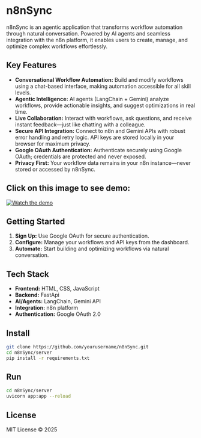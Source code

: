# n8nSync

n8nSync is an agentic application that transforms workflow automation through natural conversation. Powered by AI agents and seamless integration with the n8n platform, it enables users to create, manage, and optimize complex workflows effortlessly.

## Key Features

- **Conversational Workflow Automation:** Build and modify workflows using a chat-based interface, making automation accessible for all skill levels.
- **Agentic Intelligence:** AI agents (LangChain + Gemini) analyze workflows, provide actionable insights, and suggest optimizations in real time.
- **Live Collaboration:** Interact with workflows, ask questions, and receive instant feedback—just like chatting with a colleague.
- **Secure API Integration:** Connect to n8n and Gemini APIs with robust error handling and retry logic. API keys are stored locally in your browser for maximum privacy.
- **Google OAuth Authentication:** Authenticate securely using Google OAuth; credentials are protected and never exposed.
- **Privacy First:** Your workflow data remains in your n8n instance—never stored or accessed by n8nSync.

## Click on this image to see demo:

[![Watch the demo](https://img.youtube.com/vi/xCQmBvU8PRU/0.jpg)](https://www.youtube.com/watch?v=xCQmBvU8PRU)

## Getting Started

1. **Sign Up:** Use Google OAuth for secure authentication.
2. **Configure:** Manage your workflows and API keys from the dashboard.
3. **Automate:** Start building and optimizing workflows via natural conversation.

## Tech Stack

- **Frontend:** HTML, CSS, JavaScript
- **Backend:** FastApi
- **AI/Agents:** LangChain, Gemini API
- **Integration:** n8n platform
- **Authentication:** Google OAuth 2.0

## Install
```sh
git clone https://github.com/yourusername/n8nSync.git
cd n8nSync/server
pip install -r requirements.txt
```
## Run
```sh
cd n8nSync/server 
uvicorn app:app --reload
```


## License

MIT License © 2025